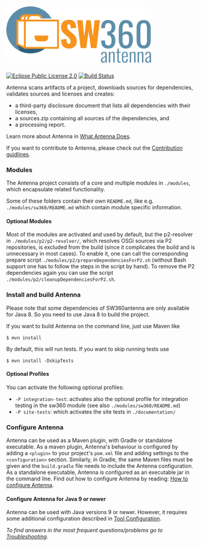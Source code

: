 # <img src="antenna-documentation/src/site/resources/images/logo.png" alt="Eclipse SW360 Antenna" width="385" height="150"/>

[![Eclipse Public License 2.0](https://img.shields.io/badge/license-EPL--2.0-green.svg "Eclipse Public License 2.0")](LICENSE)
[![Build Status](https://travis-ci.com/eclipse/antenna.svg?branch=master)](https://travis-ci.com/eclipse/antenna)

 
Antenna scans artifacts of a project, downloads sources for dependencies, 
validates sources and licenses and creates:

* a third-party disclosure document that lists all dependencies with 
their licenses,
* a sources.zip containing all sources of the dependencies, and
* a processing report.

Learn more about Antenna in [What Antenna Does](antenna-documentation/src/site/markdown/index.md.vm).

If you want to contribute to Antenna, please check out the [Contribution guidlines](CONTRIBUTING.md). 

### Modules

The Antenna project consists of a core and multiple modules in `./modules`, which encapsulate related functionality.

Some of these folders contain their own `README.md`, like e.g. `./modules/sw360/README.md` which contain module specific information.

#### Optional Modules
Most of the modules are activated and used by default, but the p2-resolver in `./modules/p2/p2-resolver/`, which resolves OSGi sources via P2 repositories, is excluded from the build (since it complicates the build and is unnecessary in most cases).
To enable it, one can call the corresponding prepare script `./modules/p2/prepareDependenciesForP2.sh` (without Bash support one has to follow the steps in the script by hand).
To remove the P2 dependencies again you can use the script `./modules/p2/cleanupDependenciesForP2.sh`.


### Install and build Antenna

Please note that some dependencies of SW360antenna are only available for Java 8. So you need to use Java 8 to build the project.

If you want to build Antenna on the command line, just use Maven like

    $ mvn install

By default, this will run tests. If you want to skip running tests use

    $ mvn install -DskipTests

#### Optional Profiles
You can activate the following optional profiles:
- `-P integration-test`: activates also the optional profile for integration testing in the sw360 module (see also `./modules/sw360/README.md`)
- `-P site-tests`: which activates the site tests in `./documentation/`

### Configure Antenna
Antenna can be used as a Maven plugin, with  Gradle or standalone executable.
As a maven plugin, Antenna's behaviour is configured by adding a `<plugin>` to your project's `pom.xml` file and adding settings to the `<configuration>` section.
Similarly, in Gradle, the same Maven files must be given and the `build.gradle` file needs to include the Antenna configuration.
As a standalone executable, Antenna is configured as an executable jar in the command line.
Find out how to configure Antenna by reading: [How to configure Antenna](antenna-documentation/src/site/markdown/how-to-configure.md.vm).

#### Configure Antenna for Java 9 or newer
Antenna can be used with Java versions 9 or newer.
However, it requires some additional configuration described in [Tool Configuration](antenna-documentation/src/site/markdown/tool-configuration.md.vm/#additional-configuration-for-java-9-or-newer).

 *To find answers in the most frequent questions/problems go to [Troubleshooting](antenna-documentation/src/site/markdown/troubleshooting.md.vm).*
